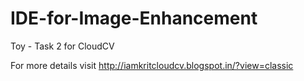 # IDE-for-Image-Enhancement
Toy - Task 2 for CloudCV

For more details visit http://iamkritcloudcv.blogspot.in/?view=classic
